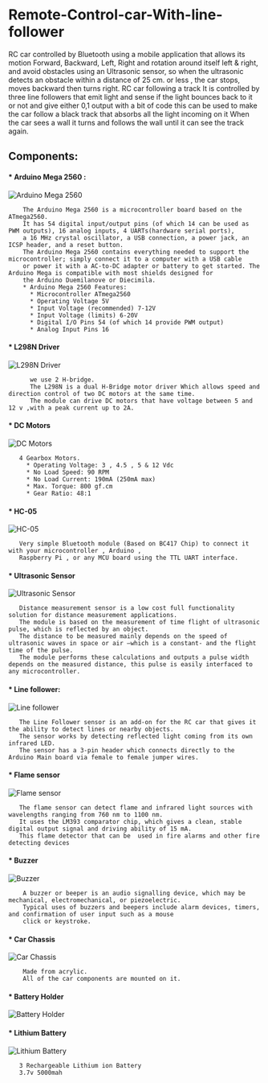 # Remote-Control-car-With-line-follower
 RC car controlled by Bluetooth using a mobile application that allows its motion Forward, Backward, Left, Right and rotation around itself left & right, 
 and avoid obstacles using an Ultrasonic sensor, so when the ultrasonic detects an obstacle within a distance of 25 cm. or less ,
 the car stops, moves backward then turns right.
 RC car following a track It is controlled by three line followers that emit light and sense if the light bounces back to it or not and give either 0,1 output
 with a bit of code this can be used to make the car follow a black track that absorbs all the light incoming on it When the car sees a wall it turns and follows
 the wall until it can see the track again.

## Components:
  #### * Arduino Mega 2560 :
  ![Arduino Mega 2560](https://github.com/GhadaRagab20/Romot-Control-car-With-line-follower/blob/master/images/Arduino%20Mega%202560.jpg)
  
        The Arduino Mega 2560 is a microcontroller board based on the ATmega2560.
        It has 54 digital input/output pins (of which 14 can be used as PWM outputs), 16 analog inputs, 4 UARTs(hardware serial ports),
        a 16 MHz crystal oscillator, a USB connection, a power jack, an ICSP header, and a reset button.
        The Arduino Mega 2560 contains everything needed to support the microcontroller; simply connect it to a computer with a USB cable
        or power it with a AC-to-DC adapter or battery to get started. The Arduino Mega is compatible with most shields designed for 
        the Arduino Duemilanove or Diecimila.
        * Arduino Mega 2560 Features:
          * Microcontroller ATmega2560
          * Operating Voltage 5V
          * Input Voltage (recommended) 7-12V
          * Input Voltage (limits) 6-20V
          * Digital I/O Pins 54 (of which 14 provide PWM output)
          * Analog Input Pins 16
          
   #### * L298N Driver
   ![ L298N Driver](https://github.com/GhadaRagab20/Romot-Control-car-With-line-follower/blob/master/images/L298N%20Driver.jpg)

          we use 2 H-bridge.
          The L298N is a dual H-Bridge motor driver Which allows speed and direction control of two DC motors at the same time.
          The module can drive DC motors that have voltage between 5 and 12 v ,with a peak current up to 2A.
          
   #### * DC Motors
   ![ DC Motors](https://github.com/GhadaRagab20/Romot-Control-car-With-line-follower/blob/master/images/DC%20Motors.jpg)
    
       4 Gearbox Motors. 
         * Operating Voltage: 3 , 4.5 , 5 & 12 Vdc
         * No Load Speed: 90 RPM
         * No Load Current: 190mA (250mA max)
         * Max. Torque: 800 gf.cm
         * Gear Ratio: 48:1
       
  #### * HC-05
   ![ HC-05](https://github.com/GhadaRagab20/Romot-Control-car-With-line-follower/blob/master/images/HC-05.jpg)
   
       Very simple Bluetooth module (Based on BC417 Chip) to connect it with your microcontroller , Arduino , 
       Raspberry Pi , or any MCU board using the TTL UART interface. 
 
 #### * Ultrasonic Sensor
  ![Ultrasonic Sensor](https://github.com/GhadaRagab20/Romot-Control-car-With-line-follower/blob/master/images/Ultrasonic%20Sensor.jpg)
  
       Distance measurement sensor is a low cost full functionality solution for distance measurement applications. 
       The module is based on the measurement of time flight of ultrasonic pulse, which is reflected by an object. 
       The distance to be measured mainly depends on the speed of ultrasonic waves in space or air –which is a constant- and the flight time of the pulse.
       The module performs these calculations and outputs a pulse width depends on the measured distance, this pulse is easily interfaced to any microcontroller. 

 #### * Line follower:
  ![Line follower](https://github.com/GhadaRagab20/Romot-Control-car-With-line-follower/blob/master/images/line%20follower.png)
  
       The Line Follower sensor is an add-on for the RC car that gives it the ability to detect lines or nearby objects. 
       The sensor works by detecting reflected light coming from its own infrared LED. 
       The sensor has a 3-pin header which connects directly to the Arduino Main board via female to female jumper wires.
       
 #### * Flame sensor
  ![Flame sensor](https://github.com/GhadaRagab20/Romot-Control-car-With-line-follower/blob/master/images/Flame%20Sensor.jpg)
  
       The flame sensor can detect flame and infrared light sources with wavelengths ranging from 760 nm to 1100 nm. 
       It uses the LM393 comparator chip, which gives a clean, stable digital output signal and driving ability of 15 mA.
       This flame detector that can be  used in fire alarms and other fire detecting devices 
       
 #### * Buzzer
  ![ Buzzer](https://github.com/GhadaRagab20/Romot-Control-car-With-line-follower/blob/master/images/Buzzer.png)
  
        A buzzer or beeper is an audio signalling device, which may be mechanical, electromechanical, or piezoelectric. 
        Typical uses of buzzers and beepers include alarm devices, timers, and confirmation of user input such as a mouse 
        click or keystroke.
        
 #### * Car Chassis
  ![Car Chassis](https://github.com/GhadaRagab20/Romot-Control-car-With-line-follower/blob/master/images/Car%20Chassis.jpg)
  
        Made from acrylic. 
        All of the car components are mounted on it.

#### * Battery Holder
 ![Battery Holder](https://github.com/GhadaRagab20/Romot-Control-car-With-line-follower/blob/master/images/Battery%20Holder.jpg)
 
#### * Lithium Battery
 ![Lithium Battery](https://github.com/GhadaRagab20/Romot-Control-car-With-line-follower/blob/master/images/Lithium%20Battery.png)
 
       3 Rechargeable Lithium ion Battery
       3.7v 5000mah 



